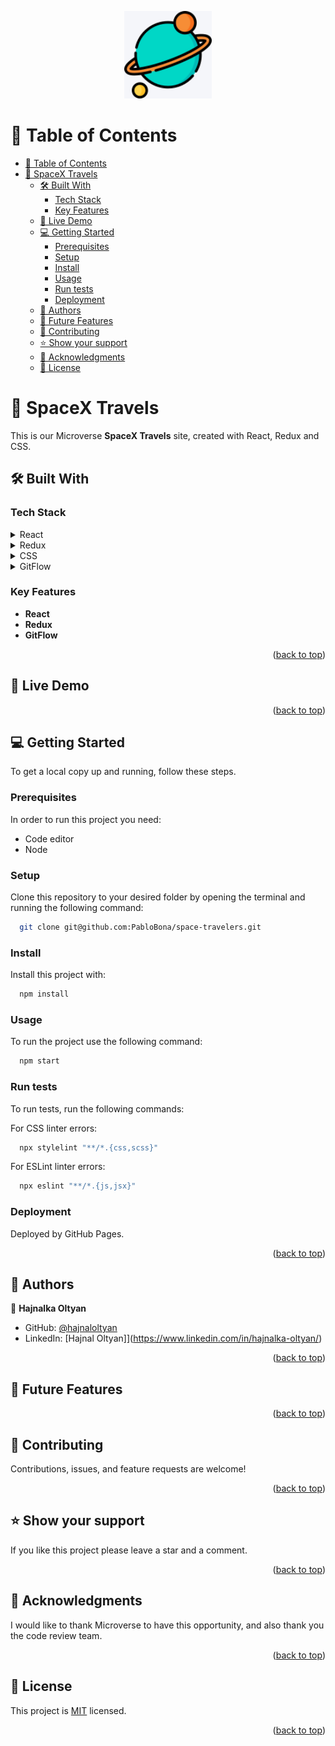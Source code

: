 <a name="readme-top"></a>

<div align="center">
  <img src="./src/assets/images/planet.png" alt="logo" width="140"  height="auto" />
</div>

<!-- TABLE OF CONTENTS -->

# 📗 Table of Contents

- [📗 Table of Contents](#-table-of-contents)
- [📖 SpaceX Travels ](#-spacex-travels-)
  - [🛠 Built With ](#-built-with-)
    - [Tech Stack ](#tech-stack-)
    - [Key Features ](#key-features-)
  - [🚀 Live Demo ](#-live-demo-)
  - [💻 Getting Started ](#-getting-started-)
    - [Prerequisites](#prerequisites)
    - [Setup](#setup)
    - [Install](#install)
    - [Usage](#usage)
    - [Run tests](#run-tests)
    - [Deployment](#deployment)
  - [👥 Authors ](#-authors-)
  - [🔭 Future Features ](#-future-features-)
  - [🤝 Contributing ](#-contributing-)
  - [⭐️ Show your support ](#️-show-your-support-)
  - [🙏 Acknowledgments ](#-acknowledgments-)
  - [📝 License ](#-license-)

<!-- PROJECT DESCRIPTION -->

# 📖 SpaceX Travels <a name="about-project"></a>

This is our Microverse **SpaceX Travels** site, created with React, Redux and CSS.

## 🛠 Built With <a name="built-with"></a>

### Tech Stack <a name="tech-stack"></a>

<details>
  <summary>React</summary>
</details>

<details>
  <summary>Redux</summary>
</details>

<details>
  <summary>CSS</summary>
</details>

<details>
<summary>GitFlow</summary>
</details>

<!-- Features -->

### Key Features <a name="key-features"></a>

- **React**
- **Redux**
- **GitFlow**

<p align="right">(<a href="#readme-top">back to top</a>)</p>

<!-- LIVE DEMO -->

## 🚀 Live Demo <a name="live-demo"></a>

<p align="right">(<a href="#readme-top">back to top</a>)</p>

<!-- GETTING STARTED -->

## 💻 Getting Started <a name="getting-started"></a>

To get a local copy up and running, follow these steps.

### Prerequisites

In order to run this project you need:

  - Code editor
  - Node



### Setup

Clone this repository to your desired folder by opening the terminal and running the following command:

```sh
  git clone git@github.com:PabloBona/space-travelers.git

```


### Install

Install this project with:

```sh
  npm install

```

### Usage

To run the project use the following command:

```sh
  npm start

```

### Run tests

To run tests, run the following commands:

  For CSS linter errors:

```sh
  npx stylelint "**/*.{css,scss}"

```

  For ESLint linter errors:

```sh
  npx eslint "**/*.{js,jsx}"

```

### Deployment

Deployed by GitHub Pages.

<p align="right">(<a href="#readme-top">back to top</a>)</p>

<!-- AUTHORS -->

## 👥 Authors <a name="authors"></a>

👤 **Hajnalka Oltyan**

- GitHub: [@hajnaloltyan](https://github.com/hajnaloltyan)
- LinkedIn: [Hajnal Oltyan]](https://www.linkedin.com/in/hajnalka-oltyan/)

<p align="right">(<a href="#readme-top">back to top</a>)</p>

<!-- FUTURE FEATURES -->


## 🔭 Future Features <a name="future-features"></a>

<p align="right">(<a href="#readme-top">back to top</a>)</p>

<!-- CONTRIBUTING -->

## 🤝 Contributing <a name="contributing"></a>

Contributions, issues, and feature requests are welcome!

<p align="right">(<a href="#readme-top">back to top</a>)</p>

<!-- SUPPORT -->

## ⭐️ Show your support <a name="support"></a>

If you like this project please leave a star and a comment.

<p align="right">(<a href="#readme-top">back to top</a>)</p>

<!-- ACKNOWLEDGEMENTS -->

## 🙏 Acknowledgments <a name="acknowledgements"></a>

I would like to thank Microverse to have this opportunity, and also thank you the code review team. 

<p align="right">(<a href="#readme-top">back to top</a>)</p>

<!-- LICENSE -->

## 📝 License <a name="license"></a>

This project is [MIT](./LICENSE) licensed.

<p align="right">(<a href="#readme-top">back to top</a>)</p>